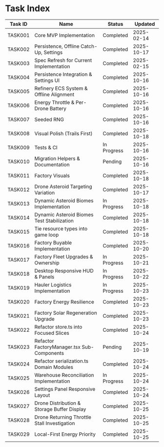 # Task Index

| Task ID | Name                                         | Status      | Updated    |
| ------- | -------------------------------------------- | ----------- | ---------- |
| TASK001 | Core MVP Implementation                      | Completed   | 2025-02-14 |
| TASK002 | Persistence, Offline Catch-Up, Settings      | Completed   | 2025-10-17 |
| TASK003 | Spec Refresh for Current Implementation      | Completed   | 2025-02-15 |
| TASK004 | Persistence Integration & Settings UI        | Completed   | 2025-10-16 |
| TASK005 | Refinery ECS System & Offline Alignment      | Completed   | 2025-10-16 |
| TASK006 | Energy Throttle & Per-Drone Battery          | Completed   | 2025-10-16 |
| TASK007 | Seeded RNG                                   | Completed   | 2025-10-16 |
| TASK008 | Visual Polish (Trails First)                 | Completed   | 2025-10-18 |
| TASK009 | Tests & CI                                   | In Progress | 2025-10-16 |
| TASK010 | Migration Helpers & Documentation            | Pending     | 2025-10-16 |
| TASK011 | Factory Visuals                              | Completed   | 2025-10-18 |
| TASK012 | Drone Asteroid Targeting Variation           | Completed   | 2025-10-17 |
| TASK013 | Dynamic Asteroid Biomes Implementation       | In Progress | 2025-10-18 |
| TASK014 | Dynamic Asteroid Biomes Test Stabilization   | Completed   | 2025-10-18 |
| TASK015 | Tie resource types into game loop            | Completed   | 2025-10-18 |
| TASK016 | Factory Buyable Implementation               | Completed   | 2025-10-20 |
| TASK017 | Factory Fleet Upgrades & Ownership           | In Progress | 2025-10-21 |
| TASK018 | Desktop Responsive HUD & Panels              | In Progress | 2025-10-22 |
| TASK019 | Hauler Logistics Implementation              | In Progress | 2025-10-23 |
| TASK020 | Factory Energy Resilience                    | Completed   | 2025-10-23 |
| TASK021 | Factory Solar Regeneration Upgrade           | Completed   | 2025-10-23 |
| TASK022 | Refactor store.ts into Focused Slices        | Completed   | 2025-10-24 |
| TASK023 | Refactor FactoryManager.tsx Sub-Components   | Pending     | 2025-10-19 |
| TASK024 | Refactor serialization.ts Domain Modules     | Completed   | 2025-10-24 |
| TASK025 | Warehouse Reconciliation Implementation      | In Progress | 2025-10-24 |
| TASK026 | Settings Panel Responsive Layout             | Completed   | 2025-10-24 |
| TASK027 | Drone Distribution & Storage Buffer Display  | Completed   | 2025-10-25 |
| TASK028 | Drone Returning Throttle Stall Investigation | Completed   | 2025-10-25 |
| TASK029 | Local-First Energy Priority                  | Completed   | 2025-10-25 |
